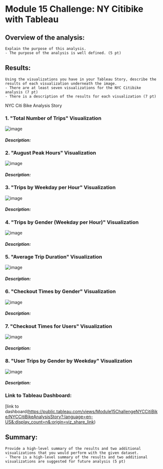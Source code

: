 # Module 15 Challenge: NY Citibike with Tableau

## Overview of the analysis: 
    Explain the purpose of this analysis.
    - The purpose of the analysis is well defined. (5 pt)
    
    
## Results: 
    Using the visualizations you have in your Tableau Story, describe the results of each visualization underneath the image.
    - There are at least seven visualizations for the NYC Citibike analysis (7 pt)
    - There is a description of the results for each visualization (7 pt)

NYC Citi Bike Analysis Story
 
### 1. "Total Number of Trips" Visualization
![image](https://user-images.githubusercontent.com/114360511/217727161-c4d97685-337e-440e-be89-a4b53e03fdcf.png)
##### Description:  

### 2. "August Peak Hours" Visualization
![image](https://user-images.githubusercontent.com/114360511/217727973-74317c16-7cda-4797-a573-117a7759d3eb.png)
##### Description:  

### 3. "Trips by Weekday per Hour" Visualization
![image](https://user-images.githubusercontent.com/114360511/217728022-e67ae8eb-255a-4148-9b70-6fc07af90c93.png)
##### Description:  

### 4. "Trips by Gender (Weekday per Hour)" Visualization
![image](https://user-images.githubusercontent.com/114360511/217728061-7fae56e8-9019-4f8a-89aa-6141a7d8a076.png)
##### Description:  

### 5. "Average Trip Duration" Visualization
![image](https://user-images.githubusercontent.com/114360511/217728098-cda2e8c7-9a92-4c03-a105-45eaf36d14df.png)
##### Description:  

### 6. "Checkout Times by Gender" Visualization
![image](https://user-images.githubusercontent.com/114360511/217728146-4d988235-167e-4aba-9e43-3b5a4c70ec0e.png)
##### Description:  

### 7. "Checkout Times for Users" Visualization
![image](https://user-images.githubusercontent.com/114360511/217728207-2794b992-020d-4349-b3e7-fea8fc914ffe.png)
##### Description:  

### 8. "User Trips by Gender by Weekday" Visualization
![image](https://user-images.githubusercontent.com/114360511/217728245-ad25c261-f246-4502-a9e7-40aba8809955.png)
##### Description:  


### Link to Tableau Dashboard:
[link to dashboard(https://public.tableau.com/views/Module15ChallengeNYCCitiBike/NYCCitiBikeAnalysisStory?:language=en-US&:display_count=n&:origin=viz_share_link)


## Summary: 
    Provide a high-level summary of the results and two additional visualizations that you would perform with the given dataset.
    - There is a high-level summary of the results and two additional visualizations are suggested for future analysis (5 pt)

    
